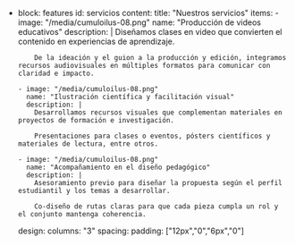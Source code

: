 - block: features
  id: servicios
  content:
    title: "Nuestros servicios"
    items:
      - image: "/media/cumuloilus-08.png"
        name: "Producción de videos educativos"
        description: |
          Diseñamos clases en video que convierten el contenido en experiencias de aprendizaje.

          De la ideación y el guion a la producción y edición, integramos recursos audiovisuales en múltiples formatos para comunicar con claridad e impacto.

      - image: "/media/cumuloilus-08.png"
        name: "Ilustración científica y facilitación visual"
        description: |
          Desarrollamos recursos visuales que complementan materiales en proyectos de formación e investigación.

          Presentaciones para clases o eventos, pósters científicos y materiales de lectura, entre otros.

      - image: "/media/cumuloilus-08.png"
        name: "Acompañamiento en el diseño pedagógico"
        description: |
          Asesoramiento previo para diseñar la propuesta según el perfil estudiantil y los temas a desarrollar.

          Co-diseño de rutas claras para que cada pieza cumpla un rol y el conjunto mantenga coherencia.
  design:
    columns: "3"
    spacing:
      padding: ["12px","0","6px","0"]
